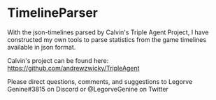 # TimelineParser
With the json-timelines parsed by Calvin's Triple Agent Project, I have constructed my own tools to parse statistics from the game timelines available in json format. 

Calvin's project can be found here: https://github.com/andrewzwicky/TripleAgent

Please direct questions, comments, and suggestions to Legorve Genine#3815 on Discord or @LegorveGenine on Twitter
